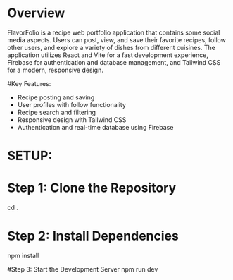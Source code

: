 # Overview
FlavorFolio is a recipe web portfolio application that contains some social media aspects. Users can post, view, and save their favorite recipes, follow other users, and explore a variety of dishes from different cuisines. The application utilizes React and Vite for a fast development experience, Firebase for authentication and database management, and Tailwind CSS for a modern, responsive design.

#Key Features:
* Recipe posting and saving
* User profiles with follow functionality
* Recipe search and filtering
* Responsive design with Tailwind CSS
* Authentication and real-time database using Firebase

# SETUP: 
# Step 1: Clone the Repository
cd .

# Step 2: Install Dependencies
npm install

#Step 3: Start the Development Server
npm run dev
